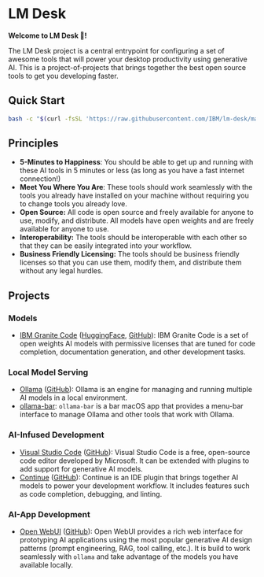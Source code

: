 # LM Desk

**Welcome to LM Desk 👋!**

The LM Desk project is a central entrypoint for configuring a set of awesome tools that will power your desktop productivity using generative AI. This is a project-of-projects that brings together the best open source tools to get you developing faster.

## Quick Start

```sh
bash -c "$(curl -fsSL 'https://raw.githubusercontent.com/IBM/lm-desk/main/get-lm-desk.sh')"
```

## Principles

- **5-Minutes to Happiness**: You should be able to get up and running with these AI tools in 5 minutes or less (as long as you have a fast internet connection!)
- **Meet You Where You Are**: These tools should work seamlessly with the tools you already have installed on your machine without requiring you to change tools you already love.
- **Open Source:** All code is open source and freely available for anyone to use, modify, and distribute. All models have open weights and are freely available for anyone to use.
- **Interoperability:** The tools should be interoperable with each other so that they can be easily integrated into your workflow.
- **Business Friendly Licensing:** The tools should be business friendly licenses so that you can use them, modify them, and distribute them without any legal hurdles.

## Projects

### Models

- [IBM Granite Code](https://github.com/ibm-granite) ([HuggingFace](https://huggingface.co/collections/ibm-granite/granite-code-models-6624c5cec322e4c148c8b330), [GitHub](https://github.com/ibm-granite)): IBM Granite Code is a set of open weights AI models with permissive licenses that are tuned for code completion, documentation generation, and other development tasks.

### Local Model Serving

- [Ollama](https://ollama.com/) ([GitHub](https://github.com/ollama/ollama)): Ollama is an engine for managing and running multiple AI models in a local environment.
- [ollama-bar](https://github.com/IBM/ollama-bar): `ollama-bar` is a bar macOS app that provides a menu-bar interface to manage Ollama and other tools that work with Ollama.

### AI-Infused Development

- [Visual Studio Code](https://code.visualstudio.com/) ([GitHub](https://github.com/microsoft/vscode)): Visual Studio Code is a free, open-source code editor developed by Microsoft. It can be extended with plugins to add support for generative AI models.
- [Continue](https://www.continue.dev/) ([GitHub](https://github.com/continuedev/continue)): Continue is an IDE plugin that brings together AI models to power your development workflow. It includes features such as code completion, debugging, and linting.

### AI-App Development

- [Open WebUI](https://openwebui.com/) ([GitHub](https://github.com/open-webui/open-webui)): Open WebUI provides a rich web interface for prototyping AI applications using the most popular generative AI design patterns (prompt engineering, RAG, tool calling, etc.). It is build to work seamlessly with `ollama` and take advantage of the models you have available locally.
